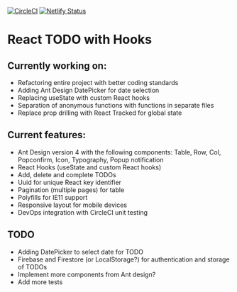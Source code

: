 [![CircleCI](https://circleci.com/gh/w3bdesign/todo-hooks.svg?style=svg)](https://circleci.com/gh/w3bdesign/todo-hooks)
[![Netlify Status](https://api.netlify.com/api/v1/badges/664a6adc-81e2-41cc-83e2-f0223f48ba70/deploy-status)](https://app.netlify.com/sites/react-todo-hooks/deploys)

# React TODO with Hooks

## Currently working on:

- Refactoring entire project with better coding standards
- Adding Ant Design DatePicker for date selection 
- Replacing useState with custom React hooks
- Separation of anonymous functions with functions in separate files
- Replace prop drilling with React Tracked for global state

## Current features:

- Ant Design version 4 with the following components: Table, Row, Col, Popconfirm, Icon, Typography, Popup notification
- React Hooks (useState and custom React hooks)
- Add, delete and complete TODOs
- Uuid for unique React key identifier
- Pagination (multiple pages) for table
- Polyfills for IE11 support
- Responsive layout for mobile devices
- DevOps integration with CircleCI unit testing

## TODO

- Adding DatePicker to select date for TODO
- Firebase and Firestore (or LocalStorage?) for authentication and storage of TODOs
- Implement more components from Ant design?
- Add more tests
